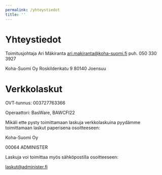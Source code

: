 ```yaml
---
permalink: /yhteystiedot
title: ''
---
```


# Yhteystiedot

Toimitusjohtaja Ari Mäkiranta
ari.makiranta@koha-suomi.fi
puh. 050 330 3927

Koha-Suomi Oy
Roskildenkatu 9
80140 Joensuu

# Verkkolaskut

OVT-tunnus: 003727763366

Operaattori: BasWare, BAWCFI22

Mikäli ette pysty toimittamaan laskuja verkkolaskuina pyydämme toimittamaan laskut paperisena osoitteeseen:

Koha-Suomi Oy

00064 ADMINISTER

Laskuja voi toimittaa myös sähköpostilla osoitteeseen:

laskut@administer.fi
